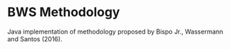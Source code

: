 # BWS Methodology
Java implementation of methodology proposed by Bispo Jr., Wassermann and Santos (2016).
